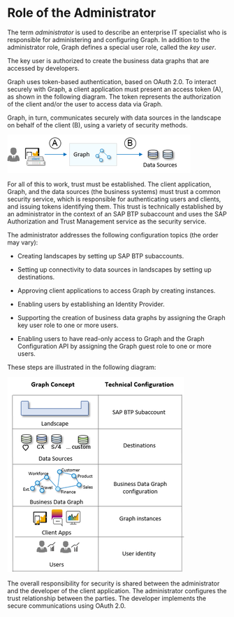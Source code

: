 <!-- loio7b44365cac054dcbbbfd550bed7ff27c -->

# Role of the Administrator

The term *administrator* is used to describe an enterprise IT specialist who is responsible for administering and configuring Graph. In addition to the administrator role, Graph defines a special user role, called the *key user*.

The key user is authorized to create the business data graphs that are accessed by developers.

Graph uses token-based authentication, based on OAuth 2.0. To interact securely with Graph, a client application must present an access token \(A\), as shown in the following diagram. The token represents the authorization of the client and/or the user to access data via Graph.

Graph, in turn, communicates securely with data sources in the landscape on behalf of the client \(B\), using a variety of security methods.

![](images/Token-Based_Authentication_6207efc.png)

For all of this to work, trust must be established. The client application, Graph, and the data sources \(the business systems\) must trust a common security service, which is responsible for authenticating users and clients, and issuing tokens identifying them. This trust is technically established by an administrator in the context of an SAP BTP subaccount and uses the SAP Authorization and Trust Management service as the security service.

The administrator addresses the following configuration topics \(the order may vary\):

-   Creating landscapes by setting up SAP BTP subaccounts.

-   Setting up connectivity to data sources in landscapes by setting up destinations.

-   Approving client applications to access Graph by creating instances.

-   Enabling users by establishing an Identity Provider.

-   Supporting the creation of business data graphs by assigning the Graph key user role to one or more users.
-   Enabling users to have read-only access to Graph and the Graph Configuration API by assigning the Graph guest role to one or more users.

These steps are illustrated in the following diagram:

![](images/Graph_Concept_Key_5b01c09.png)

The overall responsibility for security is shared between the administrator and the developer of the client application. The administrator configures the trust relationship between the parties. The developer implements the secure communications using OAuth 2.0.

